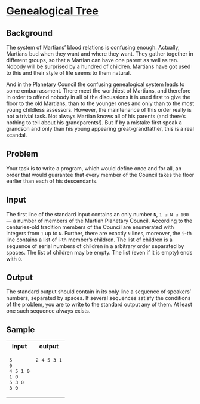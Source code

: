 # [Genealogical Tree](https://acm.timus.ru/problem.aspx?space=1&num=1022)

## Background

The system of Martians’ blood relations is confusing enough. Actually, Martians bud when they want and where they want. They gather together in different groups, so that a Martian can have one parent as well as ten. Nobody will be surprised by a hundred of children. Martians have got used to this and their style of life seems to them natural.

And in the Planetary Council the confusing genealogical system leads to some embarrassment. There meet the worthiest of Martians, and therefore in order to offend nobody in all of the discussions it is used first to give the floor to the old Martians, than to the younger ones and only than to the most young childless assessors. However, the maintenance of this order really is not a trivial task. Not always Martian knows all of his parents (and there’s nothing to tell about his grandparents!). But if by a mistake first speak a grandson and only than his young appearing great-grandfather, this is a real scandal.

## Problem
Your task is to write a program, which would define once and for all, an order that would guarantee that every member of the Council takes the floor earlier than each of his descendants.

## Input

The first line of the standard input contains an only number `N`, `1 ≤ N ≤ 100` — a number of members of the Martian Planetary Council. According to the centuries-old tradition members of the Council are enumerated with integers from `1` up to `N`. Further, there are exactly `N` lines, moreover, the `i`-th line contains a list of i-th member’s children. The list of children is a sequence of serial numbers of children in a arbitrary order separated by spaces. The list of children may be empty. The list (even if it is empty) ends with `0`.

## Output

The standard output should contain in its only line a sequence of speakers’ numbers, separated by spaces. If several sequences satisfy the conditions of the problem, you are to write to the standard output any of them. At least one such sequence always exists.

## Sample

<table>
<tr>
<th>input</th>
<th>output</th>
</tr>
<tr>
<td style="vertical-align: top">
<pre>
5
0
4 5 1 0
1 0
5 3 0
3 0
</pre>
</td>
<td style="vertical-align: top">
<pre>
2 4 5 3 1
</pre>
</td>
</tr>
</table>